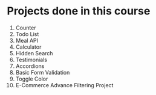 # Projects done in this course

1. Counter
2. Todo List
3. Meal API
4. Calculator
5. Hidden Search
6. Testimonials
7. Accordions
8. Basic Form Validation
9. Toggle Color 
10. E-Commerce Advance Filtering Project 